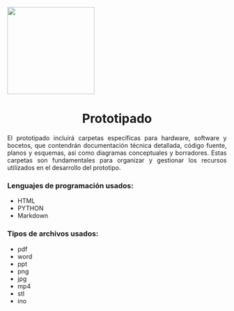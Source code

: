 <p align="left">
  <img src="https://semanadelcannabis.cayetano.edu.pe/assets/img/logo-upch.png" width="200">
  <h1 align="center">Prototipado</h1>
</p>

<p align="justify">
  El prototipado incluirá carpetas específicas para hardware, software y bocetos, que contendrán documentación técnica detallada, código fuente, planos y esquemas, así como diagramas conceptuales y borradores. Estas carpetas son fundamentales para organizar y gestionar los recursos utilizados en el desarrollo del prototipo. 

</p>


### Lenguajes de programación usados:
- HTML 
- PYTHON
- Markdown 

### Tipos de archivos usados:
- pdf 
- word
- ppt
- png
- jpg
- mp4
- stl
- ino
